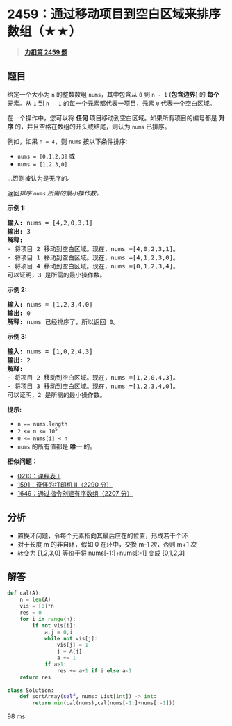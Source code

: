 # 2459：通过移动项目到空白区域来排序数组（★★）


> <u>**[力扣第 2459 题](https://leetcode.cn/problems/sort-array-by-moving-items-to-empty-space/)**</u>

## 题目

<p>给定一个大小为 <code>n</code> 的整数数组 <code>nums</code>，其中包含从 <code>0</code> 到 <code>n - 1</code> (<strong>包含边界</strong>) 的 <strong>每个 </strong>元素。从 <code>1</code> 到 <code>n - 1</code> 的每一个元素都代表一项目，元素 <code>0</code> 代表一个空白区域。</p>

<p>在一个操作中，您可以将 <strong>任何 </strong>项目移动到空白区域。如果所有项目的编号都是 <strong>升序 </strong>的，并且空格在数组的开头或结尾，则认为 <code>nums</code> 已排序。</p>

<p data-group="1-1">例如，如果 <code>n = 4</code>，则 <code>nums</code> 按以下条件排序:</p>

<ul>
<li><code>nums = [0,1,2,3]</code> 或</li>
<li><code>nums = [1,2,3,0]</code></li>
</ul>

<p>...否则被认为是无序的。</p>

<p>返回<em>排序 <code>nums</code> 所需的最小操作数。</em></p>



<p><strong class="example">示例 1:</strong></p>

<pre>
<strong>输入:</strong> nums = [4,2,0,3,1]
<strong>输出:</strong> 3
<strong>解释:</strong>
- 将项目 2 移动到空白区域。现在，nums =[4,0,2,3,1]。
- 将项目 1 移动到空白区域。现在，nums =[4,1,2,3,0]。
- 将项目 4 移动到空白区域。现在，nums =[0,1,2,3,4]。
可以证明，3 是所需的最小操作数。
</pre>

<p><strong class="example">示例 2:</strong></p>

<pre>
<strong>输入:</strong> nums = [1,2,3,4,0]
<strong>输出:</strong> 0
<strong>解释:</strong> nums 已经排序了，所以返回 0。</pre>

<p><strong class="example">示例 3:</strong></p>

<pre>
<strong>输入:</strong> nums = [1,0,2,4,3]
<strong>输出:</strong> 2
<strong>解释:</strong>
- 将项目 2 移动到空白区域。现在，nums =[1,2,0,4,3]。
- 将项目 3 移动到空白区域。现在，nums =[1,2,3,4,0]。
可以证明，2 是所需的最小操作数。
</pre>



<p><strong>提示:</strong></p>

<ul>
<li><code>n == nums.length</code></li>
<li><code>2 &lt;= n &lt;= 10<sup>5</sup></code></li>
<li><code>0 &lt;= nums[i] &lt; n</code></li>
<li><code>nums</code> 的所有值都是 <strong>唯一 </strong>的。</li>
</ul>


**相似问题：**
- [0210：课程表 II](/leetcode/0210)
- [1591：奇怪的打印机 II（2290 分）](/leetcode/1591)
- [1649：通过指令创建有序数组（2207 分）](/leetcode/1649)


## 分析

- 置换环问题，令每个元素指向其最后应在的位置，形成若干个环
- 对于长度 m 的非自环，假如 0 在环中，交换 m-1 次，否则 m+1 次
- 转变为 [1,2,3,0] 等价于将 nums[-1:]+nums[:-1] 变成 [0,1,2,3]

## 解答

```python
def cal(A):
    n = len(A)
    vis = [0]*n
    res = 0
    for i in range(n):
        if not vis[i]:
            a,j = 0,i
            while not vis[j]:
                vis[j] = 1
                j = A[j]
                a += 1
            if a>1:
                res += a+1 if i else a-1
    return res
            
class Solution:
    def sortArray(self, nums: List[int]) -> int:
        return min(cal(nums),cal(nums[-1:]+nums[:-1]))
```
98 ms
